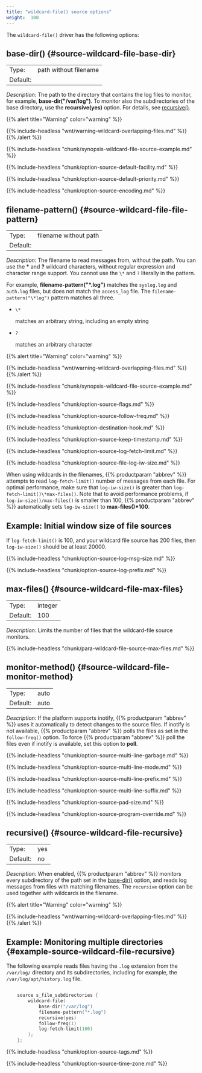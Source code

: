 ```yaml
---
title: "wildcard-file() source options"
weight:  100
---
```

<!-- DISCLAIMER: This file is based on the syslog-ng Open Source Edition documentation https://github.com/balabit/syslog-ng-ose-guides/commit/2f4a52ee61d1ea9ad27cb4f3168b95408fddfdf2 and is used under the terms of The syslog-ng Open Source Edition Documentation License. The file has been modified by Axoflow. -->

The `wildcard-file()` driver has the following options:


## base-dir() {#source-wildcard-file-base-dir}

|          |                       |
| -------- | --------------------- |
| Type:    | path without filename |
| Default: |                       |

*Description:* The path to the directory that contains the log files to monitor, for example, **base-dir("/var/log")**. To monitor also the subdirectories of the base directory, use the **recursive(yes)** option. For details, see [recursive()](#source-wildcard-file-recursive).

{{% alert title="Warning" color="warning" %}}

{{% include-headless "wnt/warning-wildcard-overlapping-files.md" %}} {{% /alert %}}


{{% include-headless "chunk/synopsis-wildcard-file-source-example.md" %}}

{{% include-headless "chunk/option-source-default-facility.md" %}}

{{% include-headless "chunk/option-source-default-priority.md" %}}

{{% include-headless "chunk/option-source-encoding.md" %}}


## filename-pattern() {#source-wildcard-file-file-pattern}

|          |                       |
| -------- | --------------------- |
| Type:    | filename without path |
| Default: |                       |

*Description:* The filename to read messages from, without the path. You can use the **\*** and **?** wildcard characters, without regular expression and character range support. You cannot use the `\*` and `?` literally in the pattern.

For example, **filename-pattern("\*.log")** matches the `syslog.log` and `auth.log` files, but does not match the `access_log` file. The `filename-pattern("\*log")` pattern matches all three.

  - `\*`
    
    matches an arbitrary string, including an empty string

  - `?`
    
    matches an arbitrary character

{{% alert title="Warning" color="warning" %}}

{{% include-headless "wnt/warning-wildcard-overlapping-files.md" %}} {{% /alert %}}


{{% include-headless "chunk/synopsis-wildcard-file-source-example.md" %}}

{{% include-headless "chunk/option-source-flags.md" %}}

{{% include-headless "chunk/option-source-follow-freq.md" %}}

{{% include-headless "chunk/option-destination-hook.md" %}}

{{% include-headless "chunk/option-source-keep-timestamp.md" %}}

{{% include-headless "chunk/option-source-log-fetch-limit.md" %}}


{{% include-headless "chunk/option-source-file-log-iw-size.md" %}}

When using wildcards in the filenames, {{% productparam "abbrev" %}} attempts to read `log-fetch-limit()` number of messages from each file. For optimal performance, make sure that `log-iw-size()` is greater than `log-fetch-limit()\*max-files()`. Note that to avoid performance problems, if `log-iw-size()/max-files()` is smaller than 100, {{% productparam "abbrev" %}} automatically sets `log-iw-size()` to **max-files()\*100**.


## Example: Initial window size of file sources

If `log-fetch-limit()` is 100, and your wildcard file source has 200 files, then `log-iw-size()` should be at least 20000.



{{% include-headless "chunk/option-source-log-msg-size.md" %}}

{{% include-headless "chunk/option-source-log-prefix.md" %}}


## max-files() {#source-wildcard-file-max-files}

|          |         |
| -------- | ------- |
| Type:    | integer |
| Default: | 100     |

*Description:* Limits the number of files that the wildcard-file source monitors.

{{% include-headless "chunk/para-wildcard-file-source-max-files.md" %}}



## monitor-method() {#source-wildcard-file-monitor-method}

|          |                       |
| -------- | --------------------- |
| Type:    | auto | inotify | poll |
| Default: | auto                  |

*Description:* If the platform supports inotify, {{% productparam "abbrev" %}} uses it automatically to detect changes to the source files. If inotify is not available, {{% productparam "abbrev" %}} polls the files as set in the `follow-freq()` option. To force {{% productparam "abbrev" %}} poll the files even if inotify is available, set this option to **poll**.


{{% include-headless "chunk/option-source-multi-line-garbage.md" %}}

{{% include-headless "chunk/option-source-multi-line-mode.md" %}}

{{% include-headless "chunk/option-source-multi-line-prefix.md" %}}

{{% include-headless "chunk/option-source-multi-line-suffix.md" %}}

{{% include-headless "chunk/option-source-pad-size.md" %}}

{{% include-headless "chunk/option-source-program-override.md" %}}


## recursive() {#source-wildcard-file-recursive}

|          |          |
| -------- | -------- |
| Type:    | yes | no |
| Default: | no       |

*Description:* When enabled, {{% productparam "abbrev" %}} monitors every subdirectory of the path set in the [base-dir()](#source-wildcard-file-base-dir) option, and reads log messages from files with matching filenames. The `recursive` option can be used together with wildcards in the filename.

{{% alert title="Warning" color="warning" %}}

{{% include-headless "wnt/warning-wildcard-overlapping-files.md" %}} {{% /alert %}}



## Example: Monitoring multiple directories {#example-source-wildcard-file-recursive}

The following example reads files having the `.log` extension from the `/var/log/` directory and its subdirectories, including for example, the `/var/log/apt/history.log` file.

```c

    source s_file_subdirectories {
        wildcard-file(
            base-dir("/var/log")
            filename-pattern("*.log")
            recursive(yes)
            follow-freq(1)
            log-fetch-limit(100)
        );
    };

```


{{% include-headless "chunk/option-source-tags.md" %}}

{{% include-headless "chunk/option-source-time-zone.md" %}}
